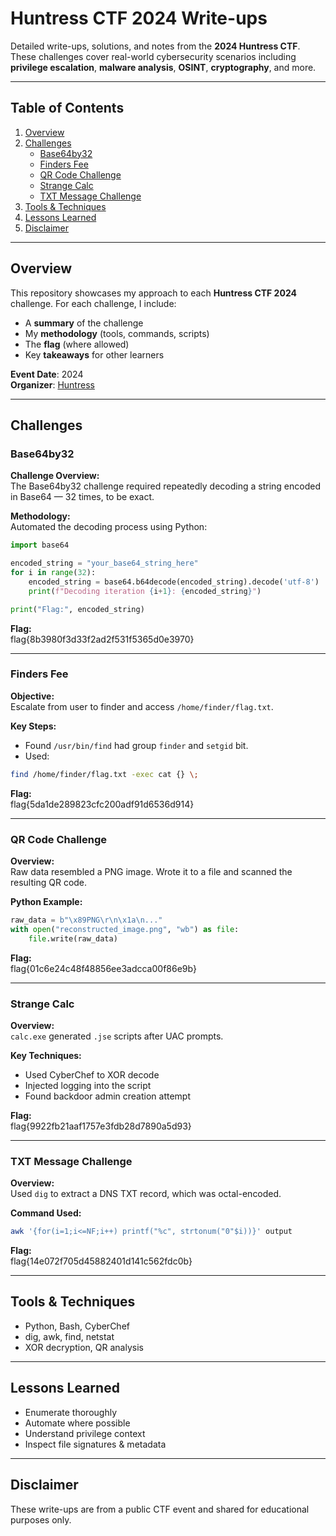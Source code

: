 # Huntress CTF 2024 Write-ups
Detailed write-ups, solutions, and notes from the **2024 Huntress CTF**. These challenges cover real-world cybersecurity scenarios including **privilege escalation**, **malware analysis**, **OSINT**, **cryptography**, and more.

---

## Table of Contents
1. [Overview](#overview)  
2. [Challenges](#challenges)  
   - [Base64by32](#base64by32)  
   - [Finders Fee](#finders-fee)  
   - [QR Code Challenge](#qr-code-challenge)  
   - [Strange Calc](#strange-calc)  
   - [TXT Message Challenge](#txt-message-challenge)  
3. [Tools & Techniques](#tools--techniques)  
4. [Lessons Learned](#lessons-learned)  
5. [Disclaimer](#disclaimer)

---

## Overview
This repository showcases my approach to each **Huntress CTF 2024** challenge. For each challenge, I include:
- A **summary** of the challenge
- My **methodology** (tools, commands, scripts)
- The **flag** (where allowed)
- Key **takeaways** for other learners

**Event Date**: 2024  
**Organizer**: [Huntress](https://www.huntress.com/)

---

## Challenges

### Base64by32
**Challenge Overview:**  
The Base64by32 challenge required repeatedly decoding a string encoded in Base64 — 32 times, to be exact.

**Methodology:**  
Automated the decoding process using Python:
```python
import base64

encoded_string = "your_base64_string_here"
for i in range(32):
    encoded_string = base64.b64decode(encoded_string).decode('utf-8')
    print(f"Decoding iteration {i+1}: {encoded_string}")

print("Flag:", encoded_string)
```

**Flag:**  
flag{8b3980f3d33f2ad2f531f5365d0e3970}

---

### Finders Fee
**Objective:**  
Escalate from user to finder and access `/home/finder/flag.txt`.

**Key Steps:**  
- Found `/usr/bin/find` had group `finder` and `setgid` bit.
- Used:  
```bash
find /home/finder/flag.txt -exec cat {} \;
```

**Flag:**  
flag{5da1de289823cfc200adf91d6536d914}

---

### QR Code Challenge
**Overview:**  
Raw data resembled a PNG image. Wrote it to a file and scanned the resulting QR code.

**Python Example:**  
```python
raw_data = b"\x89PNG\r\n\x1a\n..."
with open("reconstructed_image.png", "wb") as file:
    file.write(raw_data)
```

**Flag:**  
flag{01c6e24c48f48856ee3adcca00f86e9b}

---

### Strange Calc
**Overview:**  
`calc.exe` generated `.jse` scripts after UAC prompts.

**Key Techniques:**  
- Used CyberChef to XOR decode
- Injected logging into the script
- Found backdoor admin creation attempt

**Flag:**  
flag{9922fb21aaf1757e3fdb28d7890a5d93}

---

### TXT Message Challenge
**Overview:**  
Used `dig` to extract a DNS TXT record, which was octal-encoded.

**Command Used:**  
```bash
awk '{for(i=1;i<=NF;i++) printf("%c", strtonum("0"$i))}' output
```

**Flag:**  
flag{14e072f705d45882401d141c562fdc0b}

---

## Tools & Techniques
- Python, Bash, CyberChef
- dig, awk, find, netstat
- XOR decryption, QR analysis

---

## Lessons Learned
- Enumerate thoroughly
- Automate where possible
- Understand privilege context
- Inspect file signatures & metadata

---

## Disclaimer
These write-ups are from a public CTF event and shared for educational purposes only.
